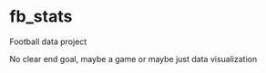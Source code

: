 # fb_stats

Football data project

No clear end goal, maybe a game or maybe just data visualization
